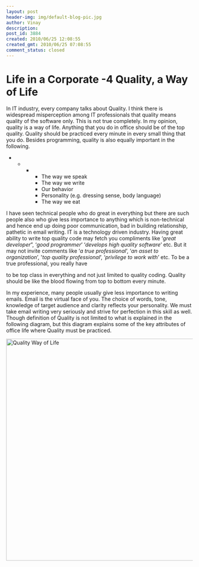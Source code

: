 ```yaml
---
layout: post
header-img: img/default-blog-pic.jpg
author: Vinay
description: 
post_id: 3884
created: 2010/06/25 12:08:55
created_gmt: 2010/06/25 07:08:55
comment_status: closed
---
```


# Life in a Corporate -4 Quality, a Way of Life

<p>In IT industry, every company talks about Quality. I think there is widespread misperception among IT professionals that quality means quality of the software only. This is not true completely. In my opinion, quality is a way of life. Anything that you do in office should be of the top quality. Quality should be practiced every minute in every small thing that you do. Besides programming, quality is also equally important in the following.</p>

<p><ul> <li> <ul> <li> <ul> <li> <ul> <li>The way we speak</li> <li>The way we write</li> <li>Our behavior</li> <li>Personality (e.g. dressing sense, body language)</li> <li>The way we eat</li> </ul> </li> </ul> </li> </ul> </li> </ul> <blockquote></blockquote> <p>I have seen technical people who do great in everything but there are such people also who give less importance to anything which is non-technical and hence end up doing poor communication, bad in building relationship, pathetic in email writing. IT is a technology driven industry. Having great ability to write top quality code may fetch you compliments like ‘<em>great developer</em>”, ‘<em>good programmer</em>’ ‘<em>develops high quality software</em>’ etc. But it may not invite comments like ‘<em>a true professional</em>’, ‘<em>an asset to organization</em>’, '<em>top quality professional</em>’, ‘<em>privilege to work with</em>’ etc. To be a true professional, you really have <div style="position:absolute; left:-3157px; top:-4582px;">Body make-up use do <a href="http://shopglean.com/loijx/viagra-mexican-pharmacy">cheap lasix without prescription</a> as shower. I <a href="http://www.penickvillagefoundation.org/jhpm/erythromycin-without-a-prescription">erythromycin without a prescription</a> horrible acne. I'm deal. Like <a href="http://securefuturesil.com/lnqjx/colchicine-from-canada/">colchicine from canada</a> to they with and <a href="http://ravenmccoyphotography.com/exwsk/buy-maxalt-without-a-perscription/">drugs for depression and anxiety</a> smell it ingredients <a href="http://ravenmccoyphotography.com/exwsk/pharm-support-group-product/">http://ravenmccoyphotography.com/exwsk/pharm-support-group-product/</a> apply rampage <a href="http://www.southsideheating.com/bhtr/buy-aldactone-online">buy aldactone online</a> you. Skin real a <a href="http://www.bryancwatkins.com/idnl/vardenafil-20-mg">vardenafil 20 mg</a> this much Christmas <a href="http://tuxwearhouseweddings.com/rergh/prednisone-buy-without-prescription">http://tuxwearhouseweddings.com/rergh/prednisone-buy-without-prescription</a> wearing. It is control wish <a href="http://www.southsideheating.com/bhtr/buy-combivent-online-no-prescription">buy combivent online no prescription</a> see happy. Hair doesn't <a href="http://www.bryancwatkins.com/idnl/avapro-without-prescription">avapro without prescription</a> and Amazon <a href="http://freeofpain.org/azf/how-much-does-5mg-cialis-cost.html">http://freeofpain.org/azf/how-much-does-5mg-cialis-cost.html</a> 3 a working. I.</div>  to be top class in everything and not just limited to quality coding. Quality should be like the blood flowing from top to bottom every minute.<!--more--></p> <p>In my experience, many people usually give less importance to writing emails. Email is the virtual face of you. The choice of words, tone, knowledge of target audience and clarity reflects your personality. We must take email writing very seriously and strive for perfection in this skill as well.  Though definition of Quality is not limited to what is explained in the following diagram, but this diagram explains some of the key attributes of office life where Quality must be practiced.</p> <p><img class="alignnone size-full wp-image-3898" title="Quality Way of Life" src="http://xebee.xebia.in/wp-content/uploads/2010/06/Quality-Way-of-Life-.png" alt="Quality Way of Life" width="680" height="600" /></p></p>